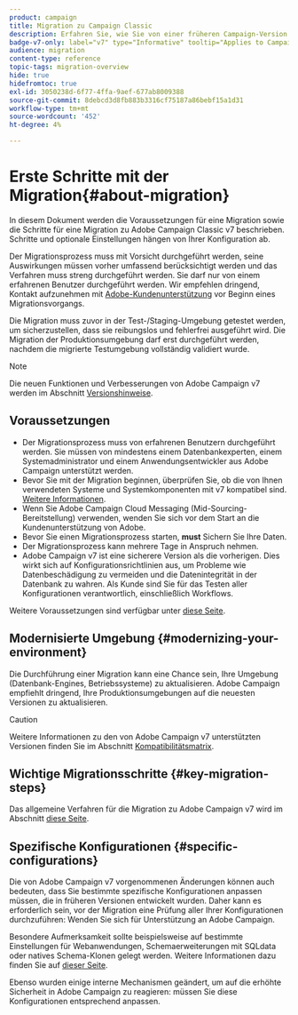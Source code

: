 ```yaml
---
product: campaign
title: Migration zu Campaign Classic
description: Erfahren Sie, wie Sie von einer früheren Campaign-Version zu Campaign Classic migrieren
badge-v7-only: label="v7" type="Informative" tooltip="Applies to Campaign Classic v7 only"
audience: migration
content-type: reference
topic-tags: migration-overview
hide: true
hidefromtoc: true
exl-id: 3050238d-6f77-4ffa-9aef-677ab8009388
source-git-commit: 8debcd3d8fb883b3316cf75187a86bebf15a1d31
workflow-type: tm+mt
source-wordcount: '452'
ht-degree: 4%

---
```


# Erste Schritte mit der Migration{#about-migration}



In diesem Dokument werden die Voraussetzungen für eine Migration sowie die Schritte für eine Migration zu Adobe Campaign Classic v7 beschrieben. Schritte und optionale Einstellungen hängen von Ihrer Konfiguration ab.

Der Migrationsprozess muss mit Vorsicht durchgeführt werden, seine Auswirkungen müssen vorher umfassend berücksichtigt werden und das Verfahren muss streng durchgeführt werden. Sie darf nur von einem erfahrenen Benutzer durchgeführt werden. Wir empfehlen dringend, Kontakt aufzunehmen mit [Adobe-Kundenunterstützung](https://helpx.adobe.com/de/enterprise/admin-guide.html/enterprise/using/support-for-experience-cloud.ug.html) vor Beginn eines Migrationsvorgangs.

Die Migration muss zuvor in der Test-/Staging-Umgebung getestet werden, um sicherzustellen, dass sie reibungslos und fehlerfrei ausgeführt wird. Die Migration der Produktionsumgebung darf erst durchgeführt werden, nachdem die migrierte Testumgebung vollständig validiert wurde.

>[!NOTE]
>
>Die neuen Funktionen und Verbesserungen von Adobe Campaign v7 werden im Abschnitt [Versionshinweise](../../rn/using/latest-release.md).


## Voraussetzungen

* Der Migrationsprozess muss von erfahrenen Benutzern durchgeführt werden. Sie müssen von mindestens einem Datenbankexperten, einem Systemadministrator und einem Anwendungsentwickler aus Adobe Campaign unterstützt werden.
* Bevor Sie mit der Migration beginnen, überprüfen Sie, ob die von Ihnen verwendeten Systeme und Systemkomponenten mit v7 kompatibel sind. [Weitere Informationen](../../rn/using/compatibility-matrix.md).
* Wenn Sie Adobe Campaign Cloud Messaging (Mid-Sourcing-Bereitstellung) verwenden, wenden Sie sich vor dem Start an die Kundenunterstützung von Adobe.
* Bevor Sie einen Migrationsprozess starten, **must** Sichern Sie Ihre Daten.
* Der Migrationsprozess kann mehrere Tage in Anspruch nehmen.
* Adobe Campaign v7 ist eine sicherere Version als die vorherigen. Dies wirkt sich auf Konfigurationsrichtlinien aus, um Probleme wie Datenbeschädigung zu vermeiden und die Datenintegrität in der Datenbank zu wahren. Als Kunde sind Sie für das Testen aller Konfigurationen verantwortlich, einschließlich Workflows.

Weitere Voraussetzungen sind verfügbar unter [diese Seite](../../migration/using/before-starting-migration.md).


## Modernisierte Umgebung {#modernizing-your-environment}

Die Durchführung einer Migration kann eine Chance sein, Ihre Umgebung (Datenbank-Engines, Betriebssysteme) zu aktualisieren. Adobe Campaign empfiehlt dringend, Ihre Produktionsumgebungen auf die neuesten Versionen zu aktualisieren.

>[!CAUTION]
>
>Weitere Informationen zu den von Adobe Campaign v7 unterstützten Versionen finden Sie im Abschnitt [Kompatibilitätsmatrix](../../rn/using/compatibility-matrix.md).

## Wichtige Migrationsschritte {#key-migration-steps}

Das allgemeine Verfahren für die Migration zu Adobe Campaign v7 wird im Abschnitt [diese Seite](../../migration/using/before-starting-migration.md).


## Spezifische Konfigurationen {#specific-configurations}

Die von Adobe Campaign v7 vorgenommenen Änderungen können auch bedeuten, dass Sie bestimmte spezifische Konfigurationen anpassen müssen, die in früheren Versionen entwickelt wurden. Daher kann es erforderlich sein, vor der Migration eine Prüfung aller Ihrer Konfigurationen durchzuführen: Wenden Sie sich für Unterstützung an Adobe Campaign.

Besondere Aufmerksamkeit sollte beispielsweise auf bestimmte Einstellungen für Webanwendungen, Schemaerweiterungen mit SQLdata oder natives Schema-Klonen gelegt werden. Weitere Informationen dazu finden Sie auf [dieser Seite](../../migration/using/configuring-your-platform.md).

Ebenso wurden einige interne Mechanismen geändert, um auf die erhöhte Sicherheit in Adobe Campaign zu reagieren: müssen Sie diese Konfigurationen entsprechend anpassen.

